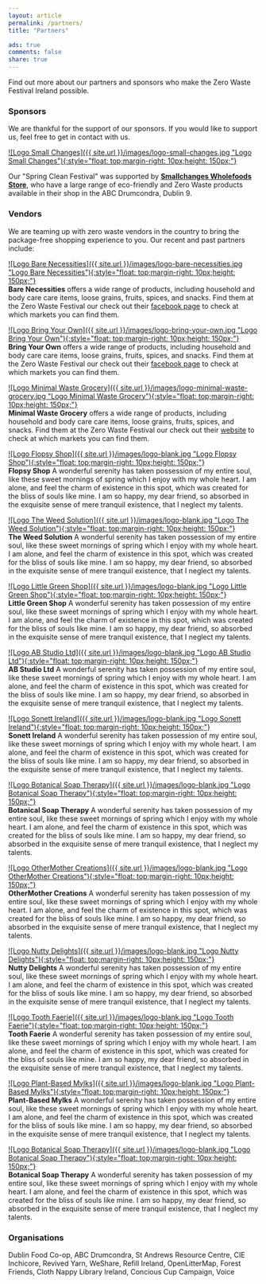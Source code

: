 ```yaml
---
layout: article
permalink: /partners/
title: "Partners"

ads: true
comments: false
share: true
---
```


Find out more about our partners and sponsors who make the Zero Waste Festival Ireland possible.

### Sponsors

We are thankful for the support of our sponsors. If you would like to support us, feel free to get in contact with us.


[![Logo Small Changes]({{ site.url }}/images/logo-small-changes.jpg "Logo Small Changes"){:style="float: top;margin-right: 10px;height: 150px;"}](https://www.facebook.com/smallchangesshop)

Our "Spring Clean Festival" was supported by [**Smallchanges Wholefoods Store**](https://www.facebook.com/smallchangesshop), who have a large range of eco-friendly and Zero Waste products available in their shop in the ABC Drumcondra, Dublin 9.


### Vendors

We are teaming up with zero waste vendors in the country to bring the package-free shopping experience to you. Our recent and past partners include:

[![Logo Bare Necessities]({{ site.url }}/images/logo-bare-necessities.jpg "Logo Bare Necessities"){:style="float: top;margin-right: 10px;height: 150px;"}](https://www.facebook.com/BareNecessitiesIreland/)<br>
**Bare Necessities** offers a wide range of products, including household and body care care items, loose grains, fruits, spices, and snacks. Find them at the Zero Waste Festival our check out their [facebook page](https://www.facebook.com/BareNecessitiesIreland/) to check at which markets you can find them.


[![Logo Bring Your Own]({{ site.url }}/images/logo-bring-your-own.jpg "Logo Bring Your Own"){:style="float: top;margin-right: 10px;height: 150px;"}](https://www.facebook.com/bringyourowncontainers/)<br>
**Bring Your Own** offers a wide range of products, including household and body care care items, loose grains, fruits, spices, and snacks. Find them at the Zero Waste Festival our check out their [facebook page](https://www.facebook.com/bringyourowncontainers/) to check at which markets you can find them.

[![Logo Minimal Waste Grocery]({{ site.url }}/images/logo-minimal-waste-grocery.jpg "Logo Minimal Waste Grocery"){:style="float: top;margin-right: 10px;height: 150px;"}](https://minimalwastegrocery.com/)<br>
**Minimal Waste Grocery** offers a wide range of products, including household and body care care items, loose grains, fruits, spices, and snacks. Find them at the Zero Waste Festival our check out their [website](https://minimalwastegrocery.com/) to check at which markets you can find them.

[![Logo Flopsy Shop]({{ site.url }}/images/logo-blank.jpg "Logo Flopsy Shop"){:style="float: top;margin-right: 10px;height: 150px;"}](link)<br>
**Flopsy Shop** A wonderful serenity has taken possession of my entire soul, like these sweet mornings of spring which I enjoy with my whole heart. I am alone, and feel the charm of existence in this spot, which was created for the bliss of souls like mine. I am so happy, my dear friend, so absorbed in the exquisite sense of mere tranquil existence, that I neglect my talents. 

[![Logo The Weed Solution]({{ site.url }}/images/logo-blank.jpg "Logo The Weed Solution"){:style="float: top;margin-right: 10px;height: 150px;"}](link)<br>
**The Weed Solution** A wonderful serenity has taken possession of my entire soul, like these sweet mornings of spring which I enjoy with my whole heart. I am alone, and feel the charm of existence in this spot, which was created for the bliss of souls like mine. I am so happy, my dear friend, so absorbed in the exquisite sense of mere tranquil existence, that I neglect my talents. 

[![Logo Little Green Shop]({{ site.url }}/images/logo-blank.jpg "Logo Little Green Shop"){:style="float: top;margin-right: 10px;height: 150px;"}](link)<br>
**Little Green Shop** A wonderful serenity has taken possession of my entire soul, like these sweet mornings of spring which I enjoy with my whole heart. I am alone, and feel the charm of existence in this spot, which was created for the bliss of souls like mine. I am so happy, my dear friend, so absorbed in the exquisite sense of mere tranquil existence, that I neglect my talents. 

[![Logo AB Studio Ltd]({{ site.url }}/images/logo-blank.jpg "Logo AB Studio Ltd"){:style="float: top;margin-right: 10px;height: 150px;"}](link)<br>
**AB Studio Ltd** A wonderful serenity has taken possession of my entire soul, like these sweet mornings of spring which I enjoy with my whole heart. I am alone, and feel the charm of existence in this spot, which was created for the bliss of souls like mine. I am so happy, my dear friend, so absorbed in the exquisite sense of mere tranquil existence, that I neglect my talents. 

[![Logo Sonett Ireland]({{ site.url }}/images/logo-blank.jpg "Logo Sonett Ireland"){:style="float: top;margin-right: 10px;height: 150px;"}](link)<br>
**Sonett Ireland** A wonderful serenity has taken possession of my entire soul, like these sweet mornings of spring which I enjoy with my whole heart. I am alone, and feel the charm of existence in this spot, which was created for the bliss of souls like mine. I am so happy, my dear friend, so absorbed in the exquisite sense of mere tranquil existence, that I neglect my talents. 

[![Logo Botanical Soap Therapy]({{ site.url }}/images/logo-blank.jpg "Logo Botanical Soap Therapy"){:style="float: top;margin-right: 10px;height: 150px;"}](link)<br>
**Botanical Soap Therapy** A wonderful serenity has taken possession of my entire soul, like these sweet mornings of spring which I enjoy with my whole heart. I am alone, and feel the charm of existence in this spot, which was created for the bliss of souls like mine. I am so happy, my dear friend, so absorbed in the exquisite sense of mere tranquil existence, that I neglect my talents. 

[![Logo OtherMother Creations]({{ site.url }}/images/logo-blank.jpg "Logo OtherMother Creations"){:style="float: top;margin-right: 10px;height: 150px;"}](link)<br>
**OtherMother Creations** A wonderful serenity has taken possession of my entire soul, like these sweet mornings of spring which I enjoy with my whole heart. I am alone, and feel the charm of existence in this spot, which was created for the bliss of souls like mine. I am so happy, my dear friend, so absorbed in the exquisite sense of mere tranquil existence, that I neglect my talents. 

[![Logo Nutty Delights]({{ site.url }}/images/logo-blank.jpg "Logo Nutty Delights"){:style="float: top;margin-right: 10px;height: 150px;"}](link)<br>
**Nutty Delights** A wonderful serenity has taken possession of my entire soul, like these sweet mornings of spring which I enjoy with my whole heart. I am alone, and feel the charm of existence in this spot, which was created for the bliss of souls like mine. I am so happy, my dear friend, so absorbed in the exquisite sense of mere tranquil existence, that I neglect my talents. 

[![Logo Tooth Faerie]({{ site.url }}/images/logo-blank.jpg "Logo Tooth Faerie"){:style="float: top;margin-right: 10px;height: 150px;"}](link)<br>
**Tooth Faerie** A wonderful serenity has taken possession of my entire soul, like these sweet mornings of spring which I enjoy with my whole heart. I am alone, and feel the charm of existence in this spot, which was created for the bliss of souls like mine. I am so happy, my dear friend, so absorbed in the exquisite sense of mere tranquil existence, that I neglect my talents. 

[![Logo Plant-Based Mylks]({{ site.url }}/images/logo-blank.jpg "Logo Plant-Based Mylks"){:style="float: top;margin-right: 10px;height: 150px;"}](link)<br>
**Plant-Based Mylks** A wonderful serenity has taken possession of my entire soul, like these sweet mornings of spring which I enjoy with my whole heart. I am alone, and feel the charm of existence in this spot, which was created for the bliss of souls like mine. I am so happy, my dear friend, so absorbed in the exquisite sense of mere tranquil existence, that I neglect my talents. 



[![Logo Botanical Soap Therapy]({{ site.url }}/images/logo-blank.jpg "Logo Botanical Soap Therapy"){:style="float: top;margin-right: 10px;height: 150px;"}](link)<br>
**Botanical Soap Therapy** A wonderful serenity has taken possession of my entire soul, like these sweet mornings of spring which I enjoy with my whole heart. I am alone, and feel the charm of existence in this spot, which was created for the bliss of souls like mine. I am so happy, my dear friend, so absorbed in the exquisite sense of mere tranquil existence, that I neglect my talents. 



### Organisations

Dublin Food Co-op, ABC Drumcondra, St Andrews Resource Centre, CIE Inchicore, Revived Yarn, WeShare, Refill Ireland, OpenLitterMap, Forest Friends, Cloth Nappy Library Ireland, Concious Cup Campaign, Voice 
